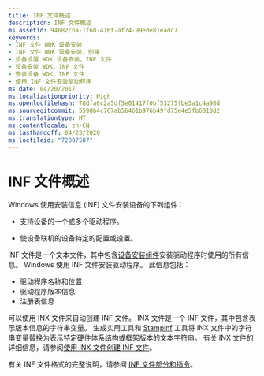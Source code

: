 ```yaml
---
title: INF 文件概述
description: INF 文件概述
ms.assetid: 94682cba-1f68-416f-af74-99ede81eadc7
keywords:
- INF 文件 WDK 设备安装
- INF 文件 WDK 设备安装，创建
- 设备设置 WDK 设备安装，INF 文件
- 设备安装 WDK，INF 文件
- 安装设备 WDK，INF 文件
- 使用 INF 文件安装驱动程序
ms.date: 04/20/2017
ms.localizationpriority: High
ms.openlocfilehash: 78dfa6c2a5df5e01417f0bf53275fbe3a1c4a98d
ms.sourcegitcommit: 5598b4c767ab56461b976b49fd75e4e5fb6018d2
ms.translationtype: HT
ms.contentlocale: zh-CN
ms.lasthandoff: 04/23/2020
ms.locfileid: "72007587"
---
```

# <a name="overview-of-inf-files"></a>INF 文件概述

Windows 使用安装信息 (INF) 文件安装设备的下列组件：

-   支持设备的一个或多个驱动程序。

-   使设备联机的设备特定的配置或设置。

INF 文件是一个文本文件，其中包含[设备安装组件](https://docs.microsoft.com/previous-versions/ff541277(v=vs.85))安装驱动程序时使用的所有信息。 Windows 使用 INF 文件安装驱动程序。 此信息包括：

-   驱动程序名称和位置
-   驱动程序版本信息
-   注册表信息

可以使用 INX  文件来自动创建 INF 文件。 INX 文件是一个 INF 文件，其中包含表示版本信息的字符串变量。 生成实用工具和 [Stampinf](https://docs.microsoft.com/windows-hardware/drivers/devtest/stampinf) 工具将 INX 文件中的字符串变量替换为表示特定硬件体系结构或框架版本的文本字符串。 有关 INX 文件的详细信息，请参阅[使用 INX 文件创建 INF 文件](https://docs.microsoft.com/windows-hardware/drivers/wdf/using-inx-files-to-create-inf-files)。


有关 INF 文件格式的完整说明，请参阅 [INF 文件部分和指令](inf-file-sections-and-directives.md)。
